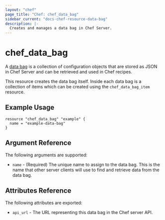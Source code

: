 ```yaml
---
layout: "chef"
page_title: "Chef: chef_data_bag"
sidebar_current: "docs-chef-resource-data-bag"
description: |-
  Creates and manages a data bag in Chef Server.
---
```


# chef_data_bag

A [data bag](http://docs.chef.io/data_bags.html) is a collection of
configuration objects that are stored as JSON in Chef Server and can be
retrieved and used in Chef recipes.

This resource creates the data bag itself. Inside each data bag is a collection
of items which can be created using the ``chef_data_bag_item`` resource.

## Example Usage

```hcl
resource "chef_data_bag" "example" {
  name = "example-data-bag"
}
```

## Argument Reference

The following arguments are supported:

* `name` - (Required) The unique name to assign to the data bag. This is the
  name that other server clients will use to find and retrieve data from the
  data bag.

## Attributes Reference

The following attributes are exported:

* `api_url` - The URL representing this data bag in the Chef server API.
